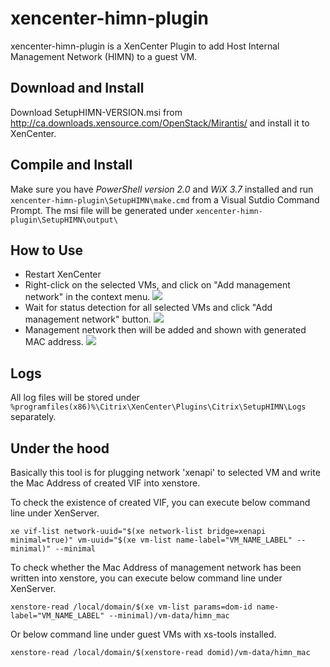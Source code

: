 xencenter-himn-plugin
=====================

xencenter-himn-plugin is a XenCenter Plugin to add Host Internal Management Network (HIMN) to a guest VM.

Download and Install
--------------------

Download SetupHIMN-VERSION.msi from <http://ca.downloads.xensource.com/OpenStack/Mirantis/> and install it to XenCenter.


Compile and Install
-------------------

Make sure you have _PowerShell version 2.0_ and _WiX 3.7_ installed and run `xencenter-himn-plugin\SetupHIMN\make.cmd` from a Visual Sutdio Command Prompt. The msi file will be generated under `xencenter-himn-plugin\SetupHIMN\output\`


How to Use
----------

+ Restart XenCenter
+ Right-click on the selected VMs, and click on "Add management network" in the context menu. ![](blob/master/doc/images/xchimn00.png)
+ Wait for status detection for all selected VMs and click "Add management network" button. ![](blob/master/doc/images/xchimn10.png)
+ Management network then will be added and shown with generated MAC address. ![](blob/master/doc/images/xchimn20.png)


Logs
----

All log files will be stored under `%programfiles(x86)%\Citrix\XenCenter\Plugins\Citrix\SetupHIMN\Logs` separately.

Under the hood
--------------

Basically this tool is for plugging network 'xenapi' to selected VM and write the Mac Address of created VIF into xenstore.

To check the existence of created VIF, you can execute below command line under XenServer.

	xe vif-list network-uuid="$(xe network-list bridge=xenapi minimal=true)" vm-uuid="$(xe vm-list name-label="VM_NAME_LABEL" --minimal)" --minimal

To check whether the Mac Address of management network has been written into xenstore, you can execute below command line under XenServer.

	xenstore-read /local/domain/$(xe vm-list params=dom-id name-label="VM_NAME_LABEL" --minimal)/vm-data/himn_mac

Or below command line under guest VMs with xs-tools installed.

	xenstore-read /local/domain/$(xenstore-read domid)/vm-data/himn_mac

